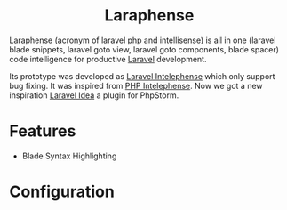 <h1 align="center">Laraphense</h1>

Laraphense (acronym of laravel php and intellisense) is all in one (laravel blade snippets, laravel goto view, laravel goto components, blade spacer) code intelligence for productive [Laravel](https://laravel.com/) development.

Its prototype was developed as [Laravel Intelephense](https://marketplace.visualstudio.com/items?itemName=Porifa.laravel-intelephense) which only support bug fixing. It was inspired from [PHP Intelephense](https://marketplace.visualstudio.com/items?itemName=bmewburn.vscode-intelephense-client). Now we got a new inspiration [Laravel Idea](https://plugins.jetbrains.com/plugin/13441-laravel-idea) a plugin for PhpStorm.

# Features

-   Blade Syntax Highlighting

# Configuration

